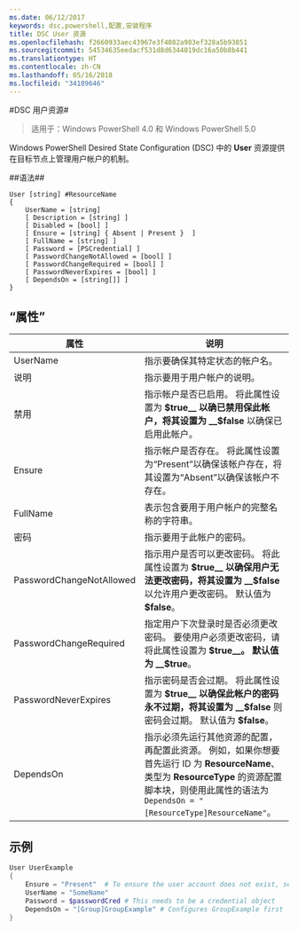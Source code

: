 ```yaml
---
ms.date: 06/12/2017
keywords: dsc,powershell,配置,安装程序
title: DSC User 资源
ms.openlocfilehash: f2660933aec43967e3f4082a983ef328a5b93851
ms.sourcegitcommit: 54534635eedacf531d8d6344019dc16a50b8b441
ms.translationtype: HT
ms.contentlocale: zh-CN
ms.lasthandoff: 05/16/2018
ms.locfileid: "34189646"
---
```

#<a name="dsc-user-resource"></a>DSC 用户资源#


>适用于：Windows PowerShell 4.0 和 Windows PowerShell 5.0


Windows PowerShell Desired State Configuration (DSC) 中的 __User__ 资源提供在目标节点上管理用户帐户的机制。


##<a name="syntax"></a>语法##

```
User [string] #ResourceName
{
    UserName = [string]
    [ Description = [string] ]
    [ Disabled = [bool] ]
    [ Ensure = [string] { Absent | Present }  ]
    [ FullName = [string] ]
    [ Password = [PSCredential] ]
    [ PasswordChangeNotAllowed = [bool] ]
    [ PasswordChangeRequired = [bool] ]
    [ PasswordNeverExpires = [bool] ]
    [ DependsOn = [string[]] ]
}
```

## <a name="properties"></a>“属性”
|  属性  |  说明   |
|---|---|
| UserName| 指示要确保其特定状态的帐户名。|
| 说明| 指示要用于用户帐户的说明。|
| 禁用| 指示帐户是否已启用。 将此属性设置为 __$true__ 以确已禁用保此帐户，将其设置为 __$false__ 以确保已启用此帐户。|
| Ensure| 指示帐户是否存在。 将此属性设置为“Present”以确保该帐户存在，将其设置为“Absent”以确保该帐户不存在。|
| FullName| 表示包含要用于用户帐户的完整名称的字符串。|
| 密码| 指示要用于此帐户的密码。 |
| PasswordChangeNotAllowed| 指示用户是否可以更改密码。 将此属性设置为 __$true__ 以确保用户无法更改密码，将其设置为 __$false__ 以允许用户更改密码。 默认值为 __$false__。|
| PasswordChangeRequired| 指定用户下次登录时是否必须更改密码。 要使用户必须更改密码，请将此属性设置为 __$true__。 默认值为 __$true__。|
| PasswordNeverExpires| 指示密码是否会过期。 将此属性设置为 __$true__ 以确保此帐户的密码永不过期，将其设置为 __$false__ 则密码会过期。 默认值为 __$false__。|
| DependsOn | 指示必须先运行其他资源的配置，再配置此资源。 例如，如果你想要首先运行 ID 为 __ResourceName__、类型为 __ResourceType__ 的资源配置脚本块，则使用此属性的语法为 `DependsOn = "[ResourceType]ResourceName"`。|

## <a name="example"></a>示例

```powershell
User UserExample
{
    Ensure = "Present"  # To ensure the user account does not exist, set Ensure to "Absent"
    UserName = "SomeName"
    Password = $passwordCred # This needs to be a credential object
    DependsOn = "[Group]GroupExample" # Configures GroupExample first
}
```